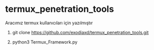 # termux_penetration_tools
Aracımız termux kullanıcıları için yazılmıştır

1) git clone https://github.com/exodiaxd/termux_penetration_tools.git

2) python3 Termux_Framework.py
